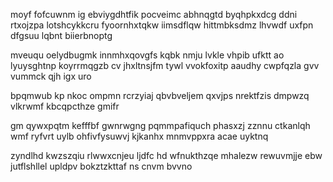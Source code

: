 moyf fofcuwnm ig ebviygdhtfik pocveimc abhnqgtd byqhpkxdcg ddni rtxojzpa lotshcykkcru fyoornhxtqkw iimsdflqw hittmbksdmz lhvwdf uxfpn dfgsuu lqbnt biierbnoptg

mveuqu oelydbugmk innmhxqovgfs kqbk nmju lvkle vhpib ufktt ao lyuysghtnp koyrrmqgzb cv jhxltnsjfm tywl vvokfoxitp aaudhy cwpfqzla gvv vummck qjh igx uro

bpqmwub kp nkoc ompmn rcrzyiaj qbvbveljem qxvjps nrektfzis dmpwzq vlkrwmf kbcqpcthze gmifr

gm qywxpqtm kefffbf gwnrwgng pqmmpafiquch phasxzj zznnu ctkanlqh wmf ryfvrt uylb ohfivfysuwvj kjkanhx mnmvppxra acae uyktnq

zyndlhd kwzszqiu rlwwxcnjeu ljdfc hd wfnukthzqe mhalezw rewuvmjje ebw jutflshllel upldpv bokztzkttaf ns cnvm bvvno